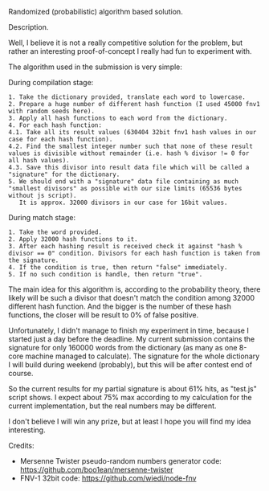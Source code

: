 Randomized (probabilistic) algorithm based solution.

Description.

Well, I believe it is not a really competitive solution for the problem, but rather an interesting proof-of-concept I really had fun to experiment with.

The algorithm used in the submission is very simple:

During compilation stage:

    1. Take the dictionary provided, translate each word to lowercase.
    2. Prepare a huge number of different hash function (I used 45000 fnv1 with random seeds here).
    3. Apply all hash functions to each word from the dictionary.
    4. For each hash function:
    4.1. Take all its result values (630404 32bit fnv1 hash values in our case for each hash function).
    4.2. Find the smallest integer number such that none of these result values is divisible without remainder (i.e. hash % divisor != 0 for all hash values).
    4.3. Save this divisor into result data file which will be called a "signature" for the dictionary.
    5. We should end with a "signature" data file containing as much "smallest divisors" as possible with our size limits (65536 bytes without js script).
       It is approx. 32000 divisors in our case for 16bit values.

During match stage:

    1. Take the word provided.
    2. Apply 32000 hash functions to it.
    3. After each hashing result is received check it against "hash % divisor == 0" condition. Divisors for each hash function is taken from the signature.
    4. If the condition is true, then return "false" immediately.
    5. If no such condition is handle, then return "true".

The main idea for this algorithm is, according to the probability theory, there likely will be such a divisor that doesn't match the condition among 32000 different hash function. And the bigger is the number of these hash functions, the closer will be result to 0% of false positive. 

Unfortunately, I didn't manage to finish my experiment in time, because I started just a day before the deadline. My current submission contains the signature for only 160000 words from the dictionary (as many as one 8-core machine managed to calculate). The signature for the whole dictionary I will build during weekend (probably), but this will be after contest end of course.

So the current results for my partial signature is about 61% hits, as "test.js" script shows. I expect about 75% max according to my calculation for the current implementation, but the real numbers may be different.

I don't believe I will win any prize, but at least I hope you will find my idea interesting.



Credits:
 - Mersenne Twister pseudo-random numbers generator code: https://github.com/boo1ean/mersenne-twister
 - FNV-1 32bit code: https://github.com/wiedi/node-fnv